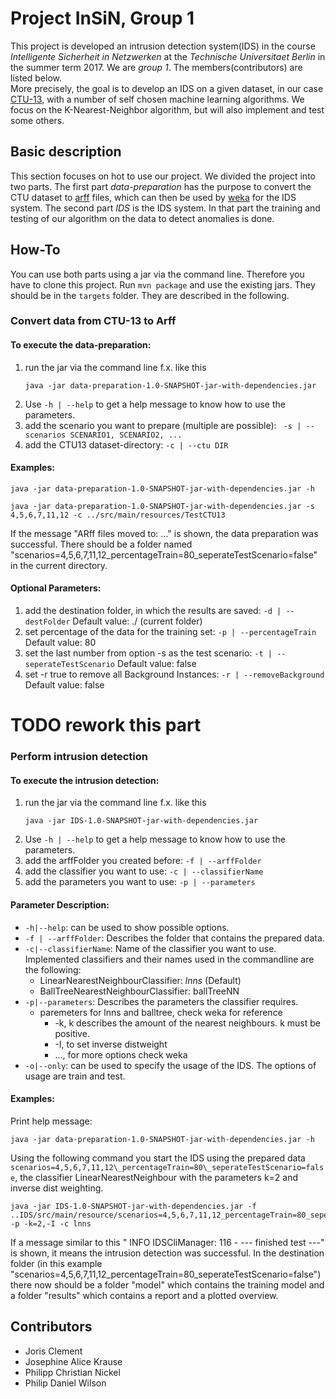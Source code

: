 # Project InSiN, Group 1

This project is developed an intrusion detection system(IDS)
in the course _Intelligente Sicherheit in Netzwerken_
at the _Technische Universitaet Berlin_ in the summer term 2017.
We are _group 1_. The members(contributors) are listed below.<br/>
More precisely, the goal is to develop an IDS on a given dataset, in our case
[CTU-13](http://mcfp.weebly.com/the-ctu-13-dataset-a-labeled-dataset-with-botnet-normal-and-background-traffic.html),
with a number of self chosen machine learning algorithms.
We focus on the K-Nearest-Neighbor algorithm, but will also implement and test
some others.


## Basic description
This section focuses on hot to use our project. We divided the project into two
parts.
The first part _data-preparation_ has the purpose to convert the CTU dataset to
[arff](https://weka.wikispaces.com/ARFF) files,
which can then be used by [weka](http://www.cs.waikato.ac.nz/ml/weka/)
for the IDS system.
The second part _IDS_ is the IDS system.
In that part the training and testing of our algorithm on the data to detect
anomalies is done.


## How-To

You can use both parts using a jar via the command line.
Therefore you have to clone this project.
Run ```mvn package``` and use the existing jars. They should be in the
```targets``` folder.
They are described in the following.



### Convert data from CTU-13 to Arff


#### To execute the data-preparation:
1. run the jar via the command line f.x. like this
   ```
   java -jar data-preparation-1.0-SNAPSHOT-jar-with-dependencies.jar
   ```
2. Use `-h | --help` to get a help message to know how to use the parameters.
3. add the scenario you want to prepare (multiple are possible):
   ` -s | --scenarios SCENARIO1, SCENARIO2, ...`
4. add the CTU13 dataset-directory:
    `-c | --ctu DIR`



#### Examples:
```
java -jar data-preparation-1.0-SNAPSHOT-jar-with-dependencies.jar -h
```
```
java -jar data-preparation-1.0-SNAPSHOT-jar-with-dependencies.jar -s 4,5,6,7,11,12 -c ../src/main/resources/TestCTU13
```

If the message "ARff files moved to: ..." is shown, the data preparation was successful.
There should be a folder named "scenarios=4,5,6,7,11,12_percentageTrain=80_seperateTestScenario=false" in the current directory.



#### Optional Parameters:
1. add the destination folder, in which the results are saved: `-d | --destFolder`
    Default value: ./ (current folder)
2. set percentage of the data for the training set: `-p | --percentageTrain`
    Default value: 80
3. set the last number from option -s as the test scenario: `-t | --seperateTestScenario`
    Default value: false
4. set -r true to remove all Background Instances: `-r | --removeBackground`
    Default value: false



# TODO rework this part
### Perform intrusion detection


#### To execute the intrusion detection:
1. run the jar via the command line f.x. like this
   ```
   java -jar IDS-1.0-SNAPSHOT-jar-with-dependencies.jar
   ```
2. Use `-h | --help` to get a help message to know how to use the parameters.
3. add the arffFolder you created before:
   `-f | --arffFolder`
4. add the classifier you want to use:
   `-c | --classifierName`
5. add the parameters you want to use:
   `-p | --parameters`


#### Parameter Description:
* `-h|--help`: can be used to show possible options.
* `-f | --arffFolder`: Describes the folder that contains the prepared data.
* `-c|--classifierName`: Name of the classifier you want to use.
  Implemented classifiers and their names used in the commandline are the following:
  * LinearNearestNeighbourClassifier: _lnns_ (Default)
  * BallTreeNearestNeighbourClassifier: ballTreeNN
* `-p|--parameters`: Describes the parameters the classifier requires.
  * paremeters for lnns and balltree, check weka for reference
    * -k, k describes the amount of the nearest neighbours. k must be positive.
    * -I, to set inverse distweight
    * ..., for more options check weka
* `-o|--only`: can be used to specify the usage of the IDS. The options of usage are train and test.


#### Examples:
Print help message:
```
java -jar data-preparation-1.0-SNAPSHOT-jar-with-dependencies.jar -h
```

Using the following command you start the IDS using the prepared data `scenarios=4,5,6,7,11,12\_percentageTrain=80\_seperateTestScenario=false`, the classifier LinearNearestNeighbour with the parameters k=2 and inverse dist weighting.

```
java -jar IDS-1.0-SNAPSHOT-jar-with-dependencies.jar -f ..IDS/src/main/resource/scenarios=4,5,6,7,11,12_percentageTrain=80_seperateTestScenario=false -p -k=2,-I -c lnns
```

If a message similar to this " INFO IDSCliManager: 116 - --- finished test ---" is shown,
it means the intrusion detection was successful.
In the destination folder (in this example "scenarios=4,5,6,7,11,12_percentageTrain=80_seperateTestScenario=false") there now should be a folder "model" which contains the training model and a folder "results" which contains a report and a plotted overview.



## Contributors
* Joris Clement
* Josephine Alice Krause
* Philipp Christian Nickel
* Philip Daniel Wilson
